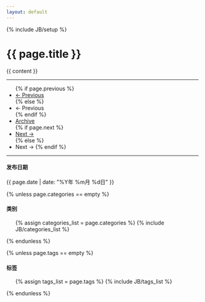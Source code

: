 ```yaml
---
layout: default
---
```

{% include JB/setup %}
<div class="page-header">
  <h1>{{ page.title }}</h1>
</div>

<div class="row">
  <div class="span10">
    {{ content }}
    <hr>
    <div class="pagination">
      <ul>
      {% if page.previous %}
        <li class="prev"><a href="{{ BASE_PATH }}{{ page.previous.url }}" title="{{ page.previous.title }}">&larr; Previous</a></li>
      {% else %}
        <li class="prev disabled"><a>&larr; Previous</a></li>
      {% endif %}
        <li><a href="{{ BASE_PATH }}{{ site.JB.archive_path }}">Archive</a></li>
      {% if page.next %}
        <li class="next"><a href="{{ BASE_PATH }}{{ page.next.url }}" title="{{ page.next.title }}">Next &rarr;</a></li>
      {% else %}
        <li class="next disabled"><a>Next &rarr;</a>
      {% endif %}
      </ul>
    </div>
    <hr>
    <!-- Duoshuo Comment BEGIN -->
    <div class="ds-thread"></div>
    <script type="text/javascript">
      var duoshuoQuery = {short_name:"e2mc"};
    (function() {
        var ds = document.createElement('script');
        ds.type = 'text/javascript';ds.async = true;
        ds.src = 'http://static.duoshuo.com/embed.js';
        ds.charset = 'UTF-8';
        (document.getElementsByTagName('head')[0]
        || document.getElementsByTagName('body')[0]).appendChild(ds);
    })();
    </script>
    <!-- Duoshuo Comment END -->
  </div>

  <div class="span4">
    <h4>发布日期</h4>
    <div class="date"><span>{{ page.date | date: "%Y年 %m月 %d日" }}</span></div>

  {% unless page.categories == empty %}
    <h4>类别</h4>
    <ul class="tag_box">
    {% assign categories_list = page.categories %}
    {% include JB/categories_list %}
    </ul>
  {% endunless %}

  {% unless page.tags == empty %}
    <h4>标签</h4>
    <ul class="tag_box">
    {% assign tags_list = page.tags %}
    {% include JB/tags_list %}
    </ul>
  {% endunless %}
  </div>
</div>
